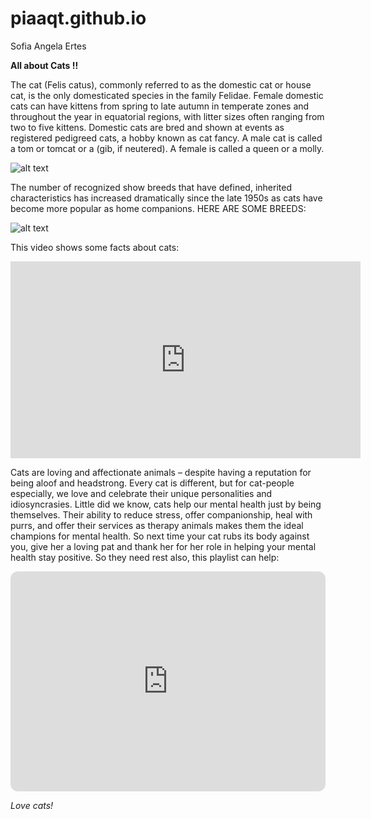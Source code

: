 # piaaqt.github.io
Sofia Angela Ertes

 **All about Cats !!**

The cat (Felis catus), commonly referred to as the domestic cat or house cat, is the only domesticated species in the family Felidae.
Female domestic cats can have kittens from spring to late autumn in temperate zones and throughout the year in equatorial regions, with litter sizes often ranging from two to five kittens. Domestic cats are bred and shown at events as registered pedigreed cats, a hobby known as cat fancy. A male cat is called a tom or tomcat or a (gib, if neutered). A female is called a queen or a molly.

![alt text](https://static01.nyt.com/images/2019/10/01/science/00SCI-CATS1/00SCI-CATS1-videoSixteenByNineJumbo1600-v2.jpg)


The number of recognized show breeds that have defined, inherited characteristics has increased dramatically since the late 1950s as cats have become more popular as home companions. HERE ARE SOME BREEDS:

![alt text](https://i.pinimg.com/originals/f6/4f/7c/f64f7c1242f8996d5be38cdf85f19c1e.jpg)

This video shows some facts about cats:

<iframe width="560" height="315" src="https://www.youtube.com/embed/5P6JohWZFQY?si=csID7RcvtcP0qtQ_" title="YouTube video player" frameborder="0" allow="accelerometer; autoplay; clipboard-write; encrypted-media; gyroscope; picture-in-picture; web-share" allowfullscreen></iframe> 

Cats are loving and affectionate animals – despite having a reputation for being aloof and headstrong. Every cat is different, but for cat-people especially, we love and celebrate their unique personalities and idiosyncrasies. Little did we know, cats help our mental health just by being themselves. Their ability to reduce stress, offer companionship, heal with purrs, and offer their services as therapy animals makes them the ideal champions for mental health. So next time your cat rubs its body against you, give her a loving pat and thank her for her role in helping your mental health stay positive. So they need rest also, this playlist can help:

<iframe style="border-radius:12px" src="https://open.spotify.com/embed/playlist/37i9dQZF1DZ06evO3YwWfm?utm_source=generator" width="100%" height="352" frameBorder="0" allowfullscreen="" allow="autoplay; clipboard-write; encrypted-media; fullscreen; picture-in-picture" loading="lazy"></iframe>

*Love cats!*
